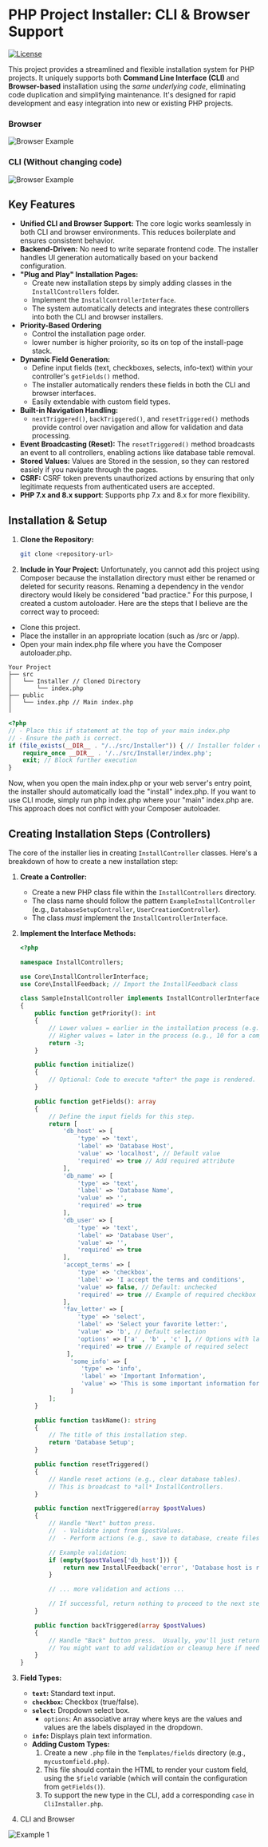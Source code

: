 # PHP Project Installer: CLI & Browser Support

[![License](https://img.shields.io/badge/license-MIT-blue.svg)](LICENSE)  <!-- Add your license file -->

This project provides a streamlined and flexible installation system for PHP projects.  It uniquely supports both **Command Line Interface (CLI)** and **Browser-based** installation using the *same underlying code*, eliminating code duplication and simplifying maintenance.  It's designed for rapid development and easy integration into new or existing PHP projects.

### Browser
![Browser Example](ExampleImages/Example1.gif)

### CLI (Without changing code)
![Browser Example](ExampleImages/Example2.gif)

## Key Features

*   **Unified CLI and Browser Support:**  The core logic works seamlessly in both CLI and browser environments.  This reduces boilerplate and ensures consistent behavior.
*   **Backend-Driven:** No need to write separate frontend code. The installer handles UI generation automatically based on your backend configuration.
*   **"Plug and Play" Installation Pages:**
    *   Create new installation steps by simply adding classes in the `InstallControllers` folder.
    *   Implement the `InstallControllerInterface`.
    *   The system automatically detects and integrates these controllers into both the CLI and browser installers.
* **Priority-Based Ordering**
    * Control the installation page order.
    * lower number is higher proiority, so its on top of the install-page stack.
*   **Dynamic Field Generation:**
    *   Define input fields (text, checkboxes, selects, info-text) within your controller's `getFields()` method.
    *   The installer automatically renders these fields in both the CLI and browser interfaces.
    *   Easily extendable with custom field types.
*   **Built-in Navigation Handling:**
    *   `nextTriggered()`, `backTriggered()`, and `resetTriggered()` methods provide control over navigation and allow for validation and data processing.
*   **Event Broadcasting (Reset):** The `resetTriggered()` method broadcasts an event to all controllers, enabling actions like database table removal.
*   **Stored Values:** Values are Stored in the session, so they can restored easiely if you navigate through the pages.
*   **CSRF:** CSRF token prevents unauthorized actions by ensuring that only legitimate requests from authenticated users are accepted.
*   **PHP 7.x and 8.x support**: Supports php 7.x and 8.x for more flexibility.

## Installation & Setup

1.  **Clone the Repository:**

    ```bash
    git clone <repository-url>
    ```

2.  **Include in Your Project:**
Unfortunately, you cannot add this project using Composer because the installation directory must either be renamed or deleted for security reasons. Renaming a dependency in the vendor directory would likely be considered "bad practice." For this purpose, I created a custom autoloader.
Here are the steps that I believe are the correct way to proceed:
- Clone this project.
- Place the installer in an appropriate location (such as /src or /app).
- Open your main index.php file where you have the Composer autoloader.php.

```
Your Project
├── src
│   └── Installer // Cloned Directory
│       └── index.php 
├── public
│   └── index.php // Main index.php
│
```
```php
<?php
// - Place this if statement at the top of your main index.php
// - Ensure the path is correct.
if (file_exists(__DIR__ . "/../src/Installer")) { // Installer folder exists!
    require_once __DIR__ . '/../src/Installer/index.php';
    exit; // Block further execution
}
```

Now, when you open the main index.php or your web server's entry point, the installer should automatically load the "install" index.php. If you want to use CLI mode, simply run php index.php where your "main" index.php are. This approach does not conflict with your Composer autoloader.





## Creating Installation Steps (Controllers)

The core of the installer lies in creating `InstallController` classes.  Here's a breakdown of how to create a new installation step:

1.  **Create a Controller:**

    *   Create a new PHP class file within the `InstallControllers` directory.
    *   The class name should follow the pattern `ExampleInstallController` (e.g., `DatabaseSetupController`, `UserCreationController`).
    *   The class *must* implement the `InstallControllerInterface`.

2.  **Implement the Interface Methods:**

    ```php
    <?php

    namespace InstallControllers;

    use Core\InstallControllerInterface;
    use Core\InstallFeedback; // Import the InstallFeedback class

    class SampleInstallController implements InstallControllerInterface
    {
        public function getPriority(): int
        {
            // Lower values = earlier in the installation process (e.g., -10 for a welcome page).
            // Higher values = later in the process (e.g., 10 for a completion page).
            return -3;
        }

        public function initialize()
        {
            // Optional: Code to execute *after* the page is rendered.  Usually not needed.
        }

        public function getFields(): array
        {
            // Define the input fields for this step.
            return [
                'db_host' => [
                    'type' => 'text',
                    'label' => 'Database Host',
                    'value' => 'localhost', // Default value
                    'required' => true // Add required attribute
                ],
                'db_name' => [
                    'type' => 'text',
                    'label' => 'Database Name',
                    'value' => '',
                    'required' => true
                ],
                'db_user' => [
                    'type' => 'text',
                    'label' => 'Database User',
                    'value' => '',
                    'required' => true
                ],
                'accept_terms' => [
                    'type' => 'checkbox',
                    'label' => 'I accept the terms and conditions',
                    'value' => false, // Default: unchecked
                    'required' => true // Example of required checkbox
                ],
                'fav_letter' => [
                    'type' => 'select',
                    'label' => 'Select your favorite letter:',
                    'value' => 'b', // Default selection
                    'options' => ['a' , 'b' , 'c' ], // Options with labels
                    'required' => true // Example of required select
                 ],
                  'some_info' => [
                     'type' => 'info',
                     'label' => 'Important Information',
                     'value' => 'This is some important information for the user.'
                  ]
            ];
        }

        public function taskName(): string
        {
            // The title of this installation step.
            return 'Database Setup';
        }

        public function resetTriggered()
        {
            // Handle reset actions (e.g., clear database tables).
            // This is broadcast to *all* InstallControllers.
        }

        public function nextTriggered(array $postValues)
        {
            // Handle "Next" button press.
            //  - Validate input from $postValues.
            //  - Perform actions (e.g., save to database, create files).

            // Example validation:
            if (empty($postValues['db_host'])) {
                return new InstallFeedback('error', 'Database host is required.');
            }

            // ... more validation and actions ...

            // If successful, return nothing to proceed to the next step.
        }

        public function backTriggered(array $postValues)
        {
            // Handle "Back" button press.  Usually, you'll just return nothing to go back.
            // You might want to add validation or cleanup here if needed.
        }
    }
    ```

3.  **Field Types:**

    *   **`text`:** Standard text input.
    *   **`checkbox`:** Checkbox (true/false).
    *   **`select`:** Dropdown select box.
        *   `options`: An associative array where keys are the values and values are the labels displayed in the dropdown.
    *    **`info`:** Displays plain text information.
    *   **Adding Custom Types:**
        1.  Create a new `.php` file in the `Templates/fields` directory (e.g., `mycustomfield.php`).
        2.  This file should contain the HTML to render your custom field, using the `$field` variable (which will contain the configuration from `getFields()`).
        3.  To support the new type in the CLI, add a corresponding `case` in `CliInstaller.php`.

4. CLI and Browser

![Example 1](ExampleImages/1741294754.png)